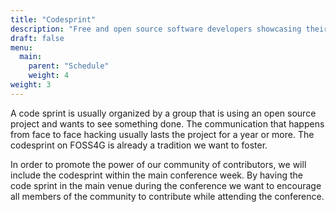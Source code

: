 ```yaml
---
title: "Codesprint"
description: "Free and open source software developers showcasing their technical skills on the FOSS4G. The GeoSpatial event of 2021."
draft: false
menu:
  main:
    parent: "Schedule"
    weight: 4
weight: 3
---
```


A code sprint is usually organized by a group that is using an open source project and wants to see something done. The communication that happens from face to face hacking usually lasts the project for a year or more. The codesprint on FOSS4G is already a tradition we want to foster.

In order to promote the power of our community of contributors, we will include the codesprint within the main conference week. By having the code sprint in the main venue during the conference we want to encourage all members of the community to contribute while attending the conference.

